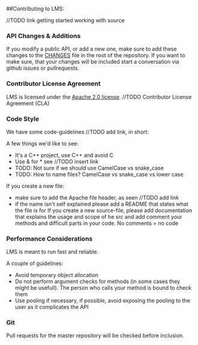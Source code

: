 ##Contributing to LMS:

//TODO link getting started working with source

### API Changes & Additions
If you modify a public API, or add a new one, make sure to add these changes to the [CHANGES](https://github.com/Phibedy/LMS/CHANGES) file in the root of the repository.
If you want to make sure, that your changes will be included start a conversation via github issues or pullrequests.

### Contributor License Agreement

LMS is licensed under the [Apache 2.0 license](http://www.apache.org/licenses/LICENSE-2.0.html).
//TODO Contributor License Agreement (CLA)

### Code Style

We have some code-guidelines //TODO add link, in short:

A few things we'd like to see:

  * It's a C++ project, use C++ and avoid C
  * Use & for * see //TODO insert link
  * TODO: Not sure if we should use CamelCase vs snake_case
  * TODO: How to name files? CamelCase vs snake_case vs lower case
  
If you create a new file:
  * make sure to add the Apache file header, as seen //TODO add link
  * if the name isn't self explained please add a README that states what the file is for
If you create a new source-file, please add documentation that explains the usage and scope of he src and add comment your methods and difficult parts in your code.
No comments = no code

### Performance Considerations

LMS is meant to run fast and reliable.

A couple of guidelines:
  * Avoid temporary object allocation
  * Do not perform argument checks for methods (in some cases they might be usefull). The person who calls your method is bound to check them
  * Use pooling if necessary, if possible, avoid exposing the pooling to the user as it complicates the API

### Git

Pull requests for the master repository will be checked before inclusion.
